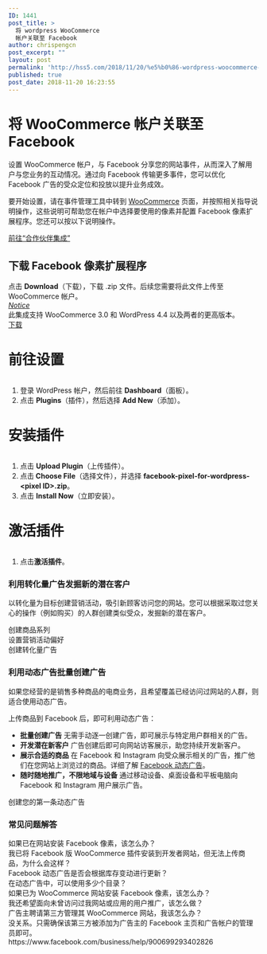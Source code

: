 ```yaml
---
ID: 1441
post_title: >
  将 wordpress WooCommerce
  帐户关联至 Facebook
author: chrispengcn
post_excerpt: ""
layout: post
permalink: 'http://hss5.com/2018/11/20/%e5%b0%86-wordpress-woocommerce-%e5%b8%90%e6%88%b7%e5%85%b3%e8%81%94%e8%87%b3-facebook/'
published: true
post_date: 2018-11-20 16:23:55
---
```

<h1 class="_2s4h _1efw _30qc _30qa _30q9">将 WooCommerce 帐户关联至 Facebook</h1>
<div class="_5pfd">
<p class="_3p8">设置 WooCommerce 帐户，与 Facebook 分享您的网站事件，从而深入了解用户与您业务的互动情况。通过向 Facebook 传输更多事件，您可以优化 Facebook 广告的受众定位和投放以提升业务成效。</p>
<p class="_3p8">要开始设置，请在事件管理工具中转到 <a id="u_0_4y" class="_3cr5 _5dwo" href="https://business.facebook.com/events_manager/partner-integration/woocommerce" data-ms="{&quot;creative&quot;:&quot;link&quot;,&quot;creative_detail&quot;:&quot;advertiser-help-center&quot;,&quot;destination_cms_id&quot;:&quot;0&quot;}">WooCommerce</a> 页面，并按照相关指导说明操作，这些说明可帮助您在帐户中选择要使用的像素并配置 Facebook 像素扩展程序。您还可以按以下说明操作。</p>

<div><a class="_42ft _4jy0 _4jy3 _4jy1 selected _51sy" role="button" href="https://business.facebook.com/events_manager/partner-integration/woocommerce" target="_blank" rel="noopener">前往“合作伙伴集成”</a></div>
<article class="_36d5 _5fgd">
<h1>下载 Facebook 像素扩展程序</h1>
点击 <b>Download</b>（下载），下载 .zip 文件。后续您需要将此文件上传至 WooCommerce 帐户。
<div id="u_0_4z" class="_585n note"><i class="_585p img sp_Fisbad31Ixl sx_d5a435"><u>Notice</u></i>
<div class="_585r _50f4">此集成支持 WooCommerce 3.0 和 WordPress 4.4 以及两者的更高版本。</div>
</div>
<a class="_42ft _4jy0 _4jy4 _4jy2 selected _51sy" role="button" href="https://www.facebook.com/ads/pixel/integration/?integration=woocommerce" data-action="integration-download">下载</a></article>
<div class="_5arv">
<h1 class="_2s4h _1efw _30qc _30qa _30q9">前往设置</h1>
<div class="_5pfd">
<div><img class="_254 img" src="https://scontent-hkg3-1.xx.fbcdn.net/v/t39.2365-6/29795810_359057974602095_1514728484469997568_n.png?_nc_cat=101&amp;_nc_ht=scontent-hkg3-1.xx&amp;oh=d6ad992df170f5c55c080c6fd658b215&amp;oe=5C64471A" alt="" /></div>
<ol class="_341 _3vz5">
 	<li>登录 WordPress 帐户，然后前往 <b>Dashboard</b>（面板）。</li>
 	<li>点击 <b>Plugins</b>（插件），然后选择 <b>Add New</b>（添加）。</li>
</ol>
</div>
</div>
<div class="_5arv">
<h1 class="_2s4h _1efw _30qc _30qa _30q9">安装插件</h1>
<div class="_5pfd">
<div><img class="_254 img" src="https://scontent-hkg3-1.xx.fbcdn.net/v/t39.2365-6/29795800_216493712417753_1372422362389020672_n.png?_nc_cat=105&amp;_nc_ht=scontent-hkg3-1.xx&amp;oh=6add41e4474d72afbcd96f5413b86748&amp;oe=5C7E9E64" alt="" /></div>
<ol class="_341 _3vz5">
 	<li>点击 <b>Upload Plugin</b>（上传插件）。</li>
 	<li>点击<b> Choose File</b>（选择文件），并选择 <b>facebook-pixel-for-wordpress-<span id="pixel_id" class="param">&lt;pixel ID&gt;</span>.zip</b>。</li>
 	<li>点击 <b>Install Now</b>（立即安装）。</li>
</ol>
</div>
</div>
<div class="_5arv">
<h1 class="_2s4h _1efw _30qc _30qa _30q9">激活插件</h1>
<div class="_5pfd">
<div><img class="_254 img" src="https://scontent-hkg3-1.xx.fbcdn.net/v/t39.2365-6/31427601_932678800231963_6687020250283638784_n.png?_nc_cat=108&amp;_nc_ht=scontent-hkg3-1.xx&amp;oh=b0dc818c52e95ec7a7214af8e80f8211&amp;oe=5C7CB611" alt="" /></div>
<ol class="_341 _3vz5">
 	<li>点击<b>激活插件</b>。</li>
</ol>
</div>
</div>
<h3 class="_1sra">利用转化量广告发掘新的潜在客户</h3>
<p class="_3p8">以转化量为目标创建营销活动，吸引新顾客访问您的网站。您可以根据采取过您关心的操作（例如购买）的人群创建类似受众，发掘新的潜在客户。</p>

<div id="u_0_50" class="_54n6 _54n5">
<div class="_y_p"><span class="_27o8">创建商品系列</span></div>
</div>
<div id="u_0_51" class="_54n6 _54n5">
<div class="_y_p"><span class="_27o8">设置营销活动偏好</span></div>
</div>
<div id="u_0_53" class="_54n6 _54n5">
<div class="_y_p"><span class="_27o8">创建转化量广告</span></div>
</div>
<h3 class="_1sra">利用动态广告批量创建广告</h3>
<p class="_3p8">如果您经营的是销售多种商品的电商业务，且希望覆盖已经访问过网站的人群，则适合使用动态广告。</p>
<p class="_3p8">上传商品到 Facebook 后，即可利用动态广告：</p>

<ul class="uiList _341 _3vz6 _4of _4kg">
 	<li>
<div class="fcb"><b>批量创建广告</b>
无需手动逐一创建广告，即可展示与特定用户群相关的广告。</div></li>
 	<li>
<div class="fcb"><b>开发潜在新客户</b>
广告创建后即可向网站访客展示，助您持续开发新客户。</div></li>
 	<li>
<div class="fcb"><b>展示合适的商品</b>
在 Facebook 和 Instagram 向受众展示相关的广告，推广他们在您网站上浏览过的商品。详细了解 <a id="u_0_54" class="_3cr5 _5dwo" href="https://www.facebook.com/business/help/397103717129942?helpref=faq_content" data-ms="{&quot;creative&quot;:&quot;link&quot;,&quot;creative_detail&quot;:&quot;advertiser-help-center&quot;,&quot;destination_cms_id&quot;:&quot;397103717129942&quot;}">Facebook 动态广告</a>。</div></li>
 	<li>
<div class="fcb"><b>随时随地推广，不限地域与设备</b>
通过移动设备、桌面设备和平板电脑向 Facebook 和 Instagram 用户展示广告。</div></li>
</ul>
<div id="u_0_55" class="_54n6 _54n5">
<div class="_y_p"><span class="_27o8">创建您的第一条动态广告</span></div>
</div>
<h3 class="_1sra">常见问题解答</h3>
<div id="u_0_58" class="_54n6 _54n5">
<div class="_y_p"><span class="_27o8">如果已在网站安装 Facebook 像素，该怎么办？</span></div>
</div>
<div id="u_0_59" class="_54n6 _54n5">
<div class="_y_p"><span class="_27o8">我已将 Facebook 版 WooCommerce 插件安装到开发者网站，但无法上传商品，为什么会这样？</span></div>
</div>
<div id="u_0_5a" class="_54n6 _54n5">
<div class="_y_p"><span class="_27o8">Facebook 动态广告是否会根据库存变动进行更新？</span></div>
</div>
<div id="u_0_5b" class="_54n6 _54n5">
<div class="_y_p"><span class="_27o8">在动态广告中，可以使用多少个目录？</span></div>
</div>
<div id="u_0_5c" class="_54n6 _54n5">
<div class="_y_p"><span class="_27o8">如果已为 WooCommerce 网站安装 Facebook 像素，该怎么办？</span></div>
</div>
<div id="u_0_5d" class="_54n6 _54n5">
<div class="_y_p"><span class="_27o8">我还希望面向未曾访问过我网站或应用的用户推广，该怎么做？</span></div>
</div>
<div id="u_0_5f" class="_54n6 _54n5 _y_o" aria-expanded="true">
<div class="_y_p"><span class="_27o8">广告主聘请第三方管理其 WooCommerce 网站，我该怎么办？</span></div>
<div class="_1j_4">没关系。只需确保该第三方被添加为广告主的 Facebook 主页和广告帐户的管理员即可。</div>
<div></div>
<div>https://www.facebook.com/business/help/900699293402826</div>
</div>
</div>